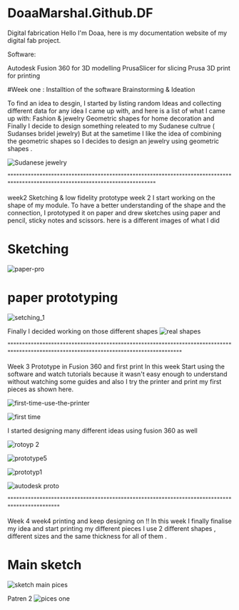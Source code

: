 # DoaaMarshal.Github.DF
Digital fabrication 
Hello I'm Doaa, here is my  documentation website of my digital fab project.


Software:

Autodesk Fusion 360 for 3D modelling
PrusaSlicer for slicing
Prusa 3D print for printing

#Week one :
Installtion of the software 
Brainstorming & Ideation

To find an idea to desgin, I started by listing random Ideas and  collecting  different  data for any idea I came up with,  and here is a list of  what I came up with:
Fashion & jewelry
Geometric shapes for  home decoration 
and Finally I decide to design something releated to my Sudanese cultrue ( Sudanses bridel jewelry)
But at the sametime I like the idea of combining the geometric shapes so I decides to design an jewelry using geometric shapes .

![Sudanese jewelry](https://user-images.githubusercontent.com/71715660/219802268-3180146c-0534-4904-9106-1d0ccfe42694.png)


""""""""""""""""""""""""""""""""""""""""""""""""""""""""""""""""""""""""""""""""""""""""""""""""""""""""""""""""""""""""""""""""

week2
Sketching & low fidelity prototype 
 week 2 I start working on the shape of my module. 
 To have a better understanding of the shape and the connection,
 I prototyped it on paper and drew sketches using paper and pencil, sticky notes and scissors.
 here is a different images of what I did
 # Sketching 
![paper-pro](https://user-images.githubusercontent.com/71715660/219864383-25b04264-5d11-4c96-99f8-6bc2eb25c3de.png)

# paper prototyping 
![setching_1](https://user-images.githubusercontent.com/71715660/219864427-bc515e1f-7a53-47f1-876a-118fa383432b.jpg)

Finally I decided working on those different shapes
![real shapes](https://user-images.githubusercontent.com/71715660/219864454-3891ac2a-5942-4f8b-b547-fc0ba70142b8.png)

"""""""""""""""""""""""""""""""""""""""""""""""""""""""""""""""""""""""""""""""""""""""""""""""""""""""""""""""""""""""""""""""""""""""""

Week 3
Prototype in Fusion 360 and first print 
In this week Start using the software and watch tutorials because it wasn't easy enough to understand without watching some guides 
and also I try the printer and print my first pieces as shown here.

![first-time-use-the-printer](https://user-images.githubusercontent.com/71715660/219865213-79c9478a-68d5-4f92-bb60-91edf0f1adc0.jpg)


![first time](https://user-images.githubusercontent.com/71715660/219865163-81db8f6b-6844-4401-90fd-410a9f82f7bd.png)

I started designing many different  ideas using fusion 360 as well

![rotoyp 2](https://user-images.githubusercontent.com/71715660/219865251-bdc7b68a-79e9-4bd0-87f1-003f73d0568e.png)


![prototype5](https://user-images.githubusercontent.com/71715660/219865254-5767ff21-5eb0-41b8-9120-5820b20c474c.png)

![prototyp1](https://user-images.githubusercontent.com/71715660/219865261-0668f1aa-2a88-4ea0-bdc6-0973fb5cf21a.png)

![autodesk proto](https://user-images.githubusercontent.com/71715660/219865269-90ae20f5-9fa8-4ab2-b7ca-9b2e2c44ed1f.png)

"""""""""""""""""""""""""""""""""""""""""""""""""""""""""""""""""""""""""""""""""""""""""""""""

Week 4
week4 printing and keep designing on !!
In this week I finally finalise my idea and start printing my different pieces 
I use 2 different shapes , different sizes and the same thickness for all of them .
 # Main sketch 

![sketch main pices](https://user-images.githubusercontent.com/71715660/219865315-5f9704d3-ef5d-45c2-a12a-914ef8e49aa5.png)

Patren 2
![pices one](https://user-images.githubusercontent.com/71715660/219865322-f886d2bd-7840-4f7a-a94e-3b784fc0cdb8.png)
